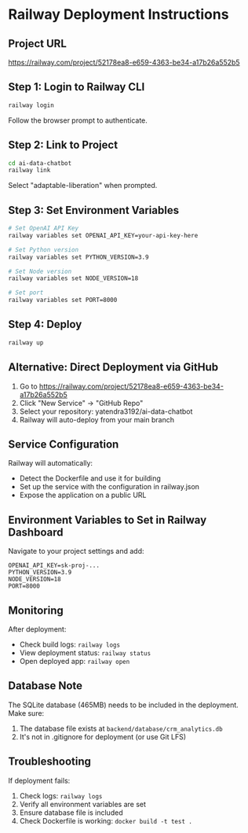 # Railway Deployment Instructions

## Project URL
https://railway.com/project/52178ea8-e659-4363-be34-a17b26a552b5

## Step 1: Login to Railway CLI
```bash
railway login
```
Follow the browser prompt to authenticate.

## Step 2: Link to Project
```bash
cd ai-data-chatbot
railway link
```
Select "adaptable-liberation" when prompted.

## Step 3: Set Environment Variables
```bash
# Set OpenAI API Key
railway variables set OPENAI_API_KEY=your-api-key-here

# Set Python version
railway variables set PYTHON_VERSION=3.9

# Set Node version
railway variables set NODE_VERSION=18

# Set port
railway variables set PORT=8000
```

## Step 4: Deploy
```bash
railway up
```

## Alternative: Direct Deployment via GitHub

1. Go to https://railway.com/project/52178ea8-e659-4363-be34-a17b26a552b5
2. Click "New Service" → "GitHub Repo"
3. Select your repository: yatendra3192/ai-data-chatbot
4. Railway will auto-deploy from your main branch

## Service Configuration

Railway will automatically:
- Detect the Dockerfile and use it for building
- Set up the service with the configuration in railway.json
- Expose the application on a public URL

## Environment Variables to Set in Railway Dashboard

Navigate to your project settings and add:

```
OPENAI_API_KEY=sk-proj-...
PYTHON_VERSION=3.9
NODE_VERSION=18
PORT=8000
```

## Monitoring

After deployment:
- Check build logs: `railway logs`
- View deployment status: `railway status`
- Open deployed app: `railway open`

## Database Note

The SQLite database (465MB) needs to be included in the deployment. Make sure:
1. The database file exists at `backend/database/crm_analytics.db`
2. It's not in .gitignore for deployment (or use Git LFS)

## Troubleshooting

If deployment fails:
1. Check logs: `railway logs`
2. Verify all environment variables are set
3. Ensure database file is included
4. Check Dockerfile is working: `docker build -t test .`